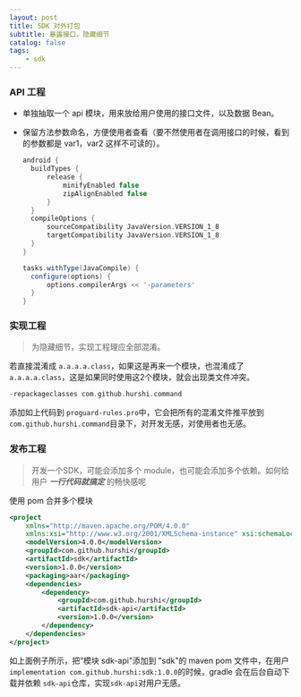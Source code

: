 ```yaml
---
layout: post
title: SDK 对外打包
subtitle: 暴露接口，隐藏细节
catalog: false
tags:
    - sdk
---
```


### API 工程

* 单独抽取一个 api 模块，用来放给用户使用的接口文件，以及数据 Bean。

* 保留方法参数命名，方便使用者查看（要不然使用者在调用接口的时候，看到的参数都是 var1，var2 这样不可读的）。

  ```groovy
  android {
  	buildTypes {
  		release {
  			minifyEnabled false
  			zipAlignEnabled false
  		}
  	}
  	compileOptions {
  		sourceCompatibility JavaVersion.VERSION_1_8
  		targetCompatibility JavaVersion.VERSION_1_8
  	}
  }
  
  tasks.withType(JavaCompile) {
  	configure(options) {
  		options.compilerArgs << '-parameters'
  	}
  }
  ```

### 实现工程

> 为隐藏细节，实现工程理应全部混淆。

若直接混淆成 `a.a.a.a.class`，如果这是再来一个模块，也混淆成了 `a.a.a.a.class`，这是如果同时使用这2个模块，就会出现类文件冲突。

```groovy
-repackageclasses com.github.hurshi.command
```

添加如上代码到 `proguard-rules.pro`中，它会把所有的混淆文件推平放到 `com.github.hurshi.command`目录下，对开发无感，对使用者也无感。

### 发布工程

> 开发一个SDK，可能会添加多个 module，也可能会添加多个依赖。如何给用户 ***一行代码就搞定*** 的畅快感呢

使用 pom 合并多个模块

```xml
<project
    xmlns="http://maven.apache.org/POM/4.0.0"
    xmlns:xsi="http://www.w3.org/2001/XMLSchema-instance" xsi:schemaLocation="http://maven.apache.org/POM/4.0.0 http://maven.apache.org/xsd/maven-4.0.0.xsd">
    <modelVersion>4.0.0</modelVersion>
    <groupId>com.github.hurshi</groupId>
    <artifactId>sdk</artifactId>
    <version>1.0.0</version>
    <packaging>aar</packaging>
    <dependencies>
        <dependency>
            <groupId>com.github.hurshi</groupId>
            <artifactId>sdk-api</artifactId>
            <version>1.0.0</version>
        </dependency>
    </dependencies>
</project>
```

如上面例子所示，把“模块 sdk-api"添加到 ”sdk"的 maven pom 文件中，在用户 `implementation com.github.hurshi:sdk:1.0.0`的时候，gradle 会在后台自动下载并依赖 `sdk-api`仓库，实现`sdk-api`对用户无感。